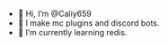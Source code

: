 - 👋 Hi, I’m @Caliy659
- 👀 I make mc plugins and discord bots.
- 🌱 I’m currently learning redis.

<!---
Caliy659/Caliy659 is a ✨ special ✨ repository because its `README.md` (this file) appears on your GitHub profile.
You can click the Preview link to take a look at your changes.
--->
